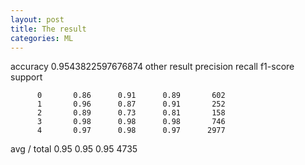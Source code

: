 ```yaml
---
layout: post
title: The result
categories: ML
---
```

accuracy 0.9543822597676874
other result
             precision    recall  f1-score   support

          0       0.86      0.91      0.89       602
          1       0.96      0.87      0.91       252
          2       0.89      0.73      0.81       158
          3       0.98      0.98      0.98       746
          4       0.97      0.98      0.97      2977

avg / total       0.95      0.95      0.95      4735
